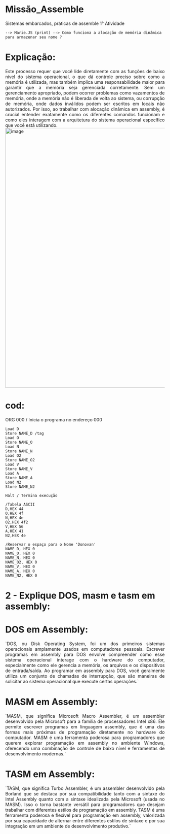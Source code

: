 # Missão_Assemble
Sistemas embarcados, práticas de assemble
1° Atividade

``--> Marie.JS (print)
--> Como funciona a alocação de memória dinâmica para armazenar seu nome ?``

# Explicação: 
<div align="justify">
Este processo requer que você lide diretamente com as funções de baixo nível do sistema operacional, o que dá controle preciso sobre como a memória é utilizada, mas também implica uma responsabilidade maior para garantir que a memória seja gerenciada corretamente. Sem um gerenciamento apropriado, podem ocorrer problemas como vazamentos de memória, onde a memória não é liberada de volta ao sistema, ou corrupção de memória, onde dados inválidos podem ser escritos em locais não autorizados. Por isso, ao trabalhar com alocação dinâmica em assembly, é crucial entender exatamente como os diferentes comandos funcionam e como eles interagem com a arquitetura do sistema operacional específico que você está utilizando.
</div>


<img width="819" alt="image" src="https://github.com/PlayerDoni/Missao_Assembly/assets/125417940/3898df81-d284-4f7e-81a4-ab4ef061966e">

# cod:
ORG 000 / Inicia o programa no endereço 000
```Assembly
Load D
Store NAME_D /tag
Load O
Store NAME_O
Load N
Store NAME_N
Load O2
Store NAME_O2
Load V
Store NAME_V
Load A
Store NAME_A
Load N2
Store NAME_N2

Halt / Termina execução

/Tabela ASCII
D,HEX 44
O,HEX 4f
N,HEX 4e
O2,HEX 4f2
V,HEX 56
A,HEX 41
N2,HEX 4e

/Reservar o espaço para o Nome 'Donovan'
NAME_D, HEX 0
NAME_O, HEX 0
NAME_N, HEX 0
NAME_O2, HEX 0
NAME_V, HEX 0
NAME_A, HEX 0
NAME_N2, HEX 0
```


# 2 - Explique DOS, masm e tasm em assembly:

# DOS em Assembly: 
<div align="justify">
`DOS, ou Disk Operating System, foi um dos primeiros sistemas operacionais amplamente usados em computadores pessoais. Escrever programas em assembly para DOS envolve compreender como esse sistema operacional interage com o hardware do computador, especialmente como ele gerencia a memória, os arquivos e os dispositivos de entrada/saída. Ao programar em assembly para DOS, você geralmente utiliza um conjunto de chamadas de interrupção, que são maneiras de solicitar ao sistema operacional que execute certas operações.` 
</div>

# MASM em Assembly:
<div align="justify">
`MASM, que significa Microsoft Macro Assembler, é um assembler desenvolvido pela Microsoft para a família de processadores Intel x86. Ele permite escrever programas em linguagem assembly, que é uma das formas mais próximas de programação diretamente no hardware do computador. MASM é uma ferramenta poderosa para programadores que querem explorar programação em assembly no ambiente Windows, oferecendo uma combinação de controle de baixo nível e ferramentas de desenvolvimento modernas.`
</div>


# TASM em Assembly:
<div align="justify">
`TASM, que significa Turbo Assembler, é um assembler desenvolvido pela Borland que se destaca por sua compatibilidade tanto com a sintaxe do Intel Assembly quanto com a sintaxe idealizada pela Microsoft (usada no MASM). Isso o torna bastante versátil para programadores que desejam trabalhar com diferentes estilos de programação em assembly. TASM é uma ferramenta poderosa e flexível para programação em assembly, valorizada por sua capacidade de alternar entre diferentes estilos de sintaxe e por sua integração em um ambiente de desenvolvimento produtivo.`
</div>


